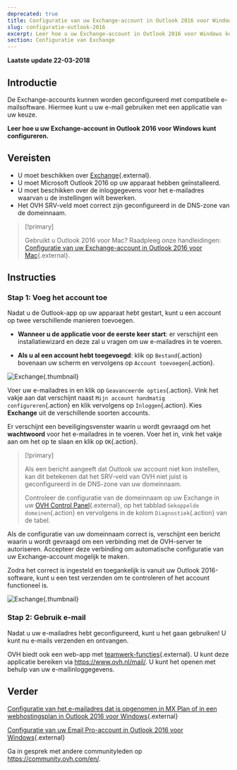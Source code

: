 ```yaml
---
deprecated: true
title: Configuratie van uw Exchange-account in Outlook 2016 voor Windows
slug: configuratie-outlook-2016
excerpt: Leer hoe u uw Exchange-account in Outlook 2016 voor Windows kunt configureren
section: Configuratie van Exchange
---
```


**Laatste update 22-03-2018**

## Introductie

De Exchange-accounts kunnen worden geconfigureerd met compatibele e-mailsoftware. Hiermee kunt u uw e-mail gebruiken met een applicatie van uw keuze.

**Leer hoe u uw Exchange-account in Outlook 2016 voor Windows kunt configureren.**

## Vereisten

- U moet beschikken over [Exchange](https://www.ovh.com/nl/emails/){.external}.
- U moet Microsoft Outlook 2016 op uw apparaat hebben geïnstalleerd.
- U moet beschikken over de inloggegevens voor het e-mailadres waarvan u de instellingen wilt bewerken.
- Het OVH SRV-veld moet correct zijn geconfigureerd in de DNS-zone van de domeinnaam.

> [!primary]
>
> Gebruikt u Outlook 2016 voor Mac? Raadpleeg onze handleidingen: [Configuratie van uw Exchange-account in Outlook 2016 voor Mac](https://docs.ovh.com/nl/microsoft-collaborative-solutions/configuratie-outlook-2016-mac/){.external}.
>

## Instructies

### Stap 1: Voeg het account toe

Nadat u de Outlook-app op uw apparaat hebt gestart, kunt u een account op twee verschillende manieren toevoegen.

- **Wanneer u de applicatie voor de eerste keer start**: er verschijnt een installatiewizard en deze zal u vragen om uw e-mailadres in te voeren.

- **Als u al een account hebt toegevoegd**: klik op `Bestand`{.action} bovenaan uw scherm en vervolgens op `Account toevoegen`{.action}.

![Exchange](images/configuration-outlook-2016-windows-step1.png){.thumbnail}

Voer uw e-mailadres in en klik op `Geavanceerde opties`{.action}. Vink het vakje aan dat verschijnt naast `Mijn account handmatig configureren`{.action} en klik vervolgens op `Inloggen`{.action}. Kies **Exchange** uit de verschillende soorten accounts.

Er verschijnt een beveiligingsvenster waarin u wordt gevraagd om het **wachtwoord** voor het e-mailadres in te voeren. Voer het in, vink het vakje aan om het op te slaan en klik op `OK`{.action}.

> [!primary]
>
> Als een bericht aangeeft dat Outlook uw account niet kon instellen, kan dit betekenen dat het SRV-veld van OVH niet juist is geconfigureerd in de DNS-zone van uw domeinnaam.
>
> Controleer de configuratie van de domeinnaam op uw Exchange in uw [OVH Control Panel](https://www.ovh.com/auth/?action=gotomanager&from=https://www.ovh.nl/&ovhSubsidiary=nl){.external}, op het tabblad `Gekoppelde domeinen`{.action} en vervolgens in de kolom `Diagnostiek`{.action} van de tabel.
>

Als de configuratie van uw domeinnaam correct is, verschijnt een bericht waarin u wordt gevraagd om een verbinding met de OVH-server te autoriseren. Accepteer deze verbinding om automatische configuratie van uw Exchange-account mogelijk te maken.

Zodra het correct is ingesteld en toegankelijk is vanuit uw Outlook 2016-software, kunt u een test verzenden om te controleren of het account functioneel is.

![Exchange](images/configuration-outlook-2016-windows-exchange-step2.png){.thumbnail}

### Stap 2: Gebruik e-mail

Nadat u uw e-mailadres hebt geconfigureerd, kunt u het gaan gebruiken! U kunt nu e-mails verzenden en ontvangen.

OVH biedt ook een web-app met [teamwerk-functies](https://www.ovh.com/nl/emails/){.external}. U kunt deze applicatie bereiken via <https://www.ovh.nl/mail/>. U kunt het openen met behulp van uw e-mailinloggegevens.

## Verder

[Configuratie van het e-mailadres dat is opgenomen in MX Plan of in een webhostingsplan in Outlook 2016 voor Windows](https://docs.ovh.com/nl/emails/configuratie-outlook-2016/){.external}

[Configuratie van uw Email Pro-account in Outlook 2016 voor Windows](https://docs.ovh.com/nl/emails-pro/configuratie-outlook-2016/){.external}

Ga in gesprek met andere communityleden op <https://community.ovh.com/en/>.